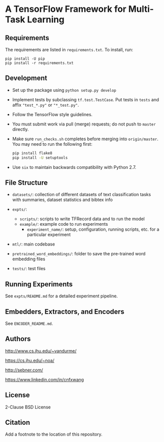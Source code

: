 # A TensorFlow Framework for Multi-Task Learning

<!-- TODO add description -->

<!-- [![pipeline status](https://gitlab.hltcoe.jhu.edu/vandurme/tfmtl/badges/master/pipeline.svg)](https://gitlab.hltcoe.jhu.edu/vandurme/tfmtl/commits/master)

## Attribution

If code in this repository contributes to work to be submitted for
publication, please consult the author(s) of the relevant code to
agree on appropriate attribution. Depending on the usage, one of these
may be appropriate:

* No special attribution necessary. This will most often be the case;
  for instance, for low-level infrastructure or simple baselines.
* A mention in the **Acknowledgements** section of the eventual
  publication.
* Co-author on the publication. This may be appropriate if you are
  relying on large portions of code that you did not write yourself.

Please refrain from sharing code in this repository beyond immediate
collaborators, as parts of it may be related to work that is still under
submission or will soon be submitted for publication. -->

## Requirements

The requirements are listed in `requirements.txt`. To install, run:

```
pip install -U pip
pip install -r requirements.txt
```

## Development

* Set up the package using `python setup.py develop`
* Implement tests by subclassing `tf.test.TestCase`. Put tests in
  `tests` and affix `"test_*.py"` or `"*_test.py"`.
* Follow the TensorFlow style guidelines.
* You must submit work via pull (merge) requests; do not push
  to `master` directly.
* Make sure `run_checks.sh` completes before merging into
  `origin/master`. You may need to run the following first:

  ``` bash
  pip install flake8
  pip install -U setuptools
  ```

* Use `six` to maintain backwards compatibility with Python 2.7.

## File Structure

- `datasets/`: collection of different datasets of text classification tasks with summaries, dataset statistics and bibtex info

- `expts/`:
  - `scripts/`: scripts to write TFRecord data and to run the model
  - `example/`: example code to run experiments
    - `experiment_name/`: setup, configuration, running scripts, etc. for a particular experiment
- `mtl/`: main codebase
- `pretrained_word_embeddings/`: folder to save the pre-trained word embedding files
- `tests/`: test files


## Running Experiments

See `expts/README.md` for a detailed experiment pipeline.


## Embedders, Extractors, and Encoders
See `ENCODER_README.md`.


## Authors
http://www.cs.jhu.edu/~vandurme/

https://cs.jhu.edu/~noa/

http://sebner.com/

https://www.linkedin.com/in/cnfxwang


## License
2-Clause BSD License


<!-- TODO detailed lists of each encoder and corresponding arguments? perhaps in another place?
## Embedders, Extractors, and Encoders

One focus of this repository is a collection of off-the-shelf functions
for transforming inputs into feature representations. These transformations
are referred to as "encoders", and they consist of two steps: an embedding
step that turns input token IDs into token embeddings, and an extraction step
that turns the embeddings into feature representations. Together, the embedder
and extractor constitute an encoder.

An architecture is a specification of an encoder for each dataset in an experiment.
Users specify encoder architectures in a JSON configuration file. An architecture
is specified with a name (key) whose value is a dictionary with the following fields:

* `embedders_tied`:
  * `true` if all datasets should be embedded with the same function (i.e., shared parameters),
  * `false` otherwise
* `extractors_tied`:
  * `true` if all datasets should have features extracted with the same function (i.e., shared parameters),
  * `false` otherwise
* Name of dataset A
  * `embed_fn`: a string specifying an embedding function
  * `embed_kwargs`: a dictionary specifying `argument: value` pairs (arguments are strings) for the embedding function
  * `extract_fn`: a string specifying an extraction function
  * `extract_kwargs`: a dictionary specifying `argument: value` pairs (arguments are strings) for the extraction function
* Name of dataset B...

`embed_fn`, `embed_kwargs`, `extract_fn`, and `extract_kwargs` must be fully specified,
even if `embedders_tied` or `extractors_tied` is `true`. If `embedders_tied` is `true`
for an architecture, then `embed_fn` and `embed_kwargs` must have identical values for
all datasets specified in the given architecture (similarly if `extractors_tied` is `true`).

`true` is the JSON equivalent of Python's `True` value.

`false` is the JSON equivalent of Python's `False` value.

`null` is the JSON equivalent of Python's `None` value.

An example configuration file can be found at `tfmtl/tests/encoders.json`.

Embedding functions and extraction functions can be found in `tfmtl/mtl/embedders`
and `tfmtl/mtl/extractors`, respectively.

The architecture to use in an experiment is given by the `--architecture` flag,
and the file containing the architecture(s) is given by the `--encoder_config_file`
flag. Multiple architectures can be placed in the same configuration file. -->

## Citation

Add a footnote to the location of this repository.